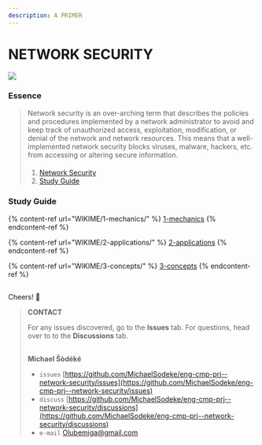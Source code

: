 ```yaml
---
description: A PRIMER
---
```


# NETWORK SECURITY

![](https://www.littlesun365.com/assets/uploads/1920x620/2018030709120852305.jpg)

### Essence

> Network security is an over-arching term that describes the policies and procedures implemented by a network administrator to avoid and keep track of unauthorized access, exploitation, modification, or denial of the network and network resources. This means that a well-implemented network security blocks viruses, malware, hackers, etc. from accessing or altering secure information.
>
> ####
>
> 1. [Network Security](https://www.techopedia.com/definition/24783/network-security)
> 2. [Study Guide](https://michael-sodeke.gitbook.io/eng-cmp-network-security/)

### Study Guide

{% content-ref url="WIKIME/1-mechanics/" %}
[1-mechanics](WIKIME/1-mechanics/)
{% endcontent-ref %}

{% content-ref url="WIKIME/2-applications/" %}
[2-applications](WIKIME/2-applications/)
{% endcontent-ref %}

{% content-ref url="WIKIME/3-concepts/" %}
[3-concepts](WIKIME/3-concepts/)
{% endcontent-ref %}

##

Cheers! 👋

> **CONTACT**
>
> For any issues discovered, go to the **Issues** tab. For questions, head over to to the **Discussions** tab.
>
> ##
>
> **Michael Šòdéké**
>
> * `issues` [https://github.com/MichaelSodeke/eng-cmp-prj--network-security/issues](https://github.com/MichaelSodeke/eng-cmp-prj--network-security/issues)
> * `discuss` [https://github.com/MichaelSodeke/eng-cmp-prj--network-security/discussions](https://github.com/MichaelSodeke/eng-cmp-prj--network-security/discussions)
> * `e-mail` Olubemiga@gmail.com
